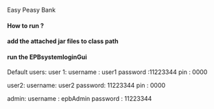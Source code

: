Easy Peasy Bank

#### How to run ?
#### add the attached jar files to class path
#### run the EPBsystemloginGui
Default users:
user 1:
username : user1
password :11223344
pin : 0000

user2:
username: user2
password: 11223344
pin : 0000


admin:
username : epbAdmin
password : 11223344
